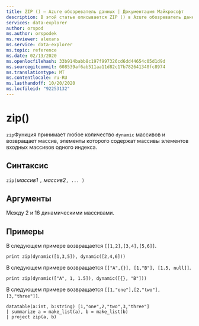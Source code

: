 ```yaml
---
title: ZIP () — Azure обозреватель данных | Документация Майкрософт
description: В этой статье описывается ZIP () в Azure обозреватель данных.
services: data-explorer
author: orspod
ms.author: orspodek
ms.reviewer: alexans
ms.service: data-explorer
ms.topic: reference
ms.date: 02/13/2020
ms.openlocfilehash: 33b914babb8c197f997326cd6dd44654c05d1d9d
ms.sourcegitcommit: 608539af6ab511aa11d82c17b782641340fc8974
ms.translationtype: MT
ms.contentlocale: ru-RU
ms.lasthandoff: 10/20/2020
ms.locfileid: "92253132"
---
```

# <a name="zip"></a>zip()

`zip`Функция принимает любое количество `dynamic` массивов и возвращает массив, элементы которого содержат массивы элементов входных массивов одного индекса.

## <a name="syntax"></a>Синтаксис

`zip(`*массив1* `,` *массив2*`, ... )`

## <a name="arguments"></a>Аргументы

Между 2 и 16 динамическими массивами.

## <a name="examples"></a>Примеры

В следующем примере возвращается `[[1,2],[3,4],[5,6]]`.

```kusto
print zip(dynamic([1,3,5]), dynamic([2,4,6]))
```

В следующем примере возвращается `[["A",{}], [1,"B"], [1.5, null]]`.

```kusto
print zip(dynamic(["A", 1, 1.5]), dynamic([{}, "B"]))
```

В следующем примере возвращается `[[1,"one"],[2,"two"],[3,"three"]]`.

```kusto
datatable(a:int, b:string) [1,"one",2,"two",3,"three"]
| summarize a = make_list(a), b = make_list(b)
| project zip(a, b)
```